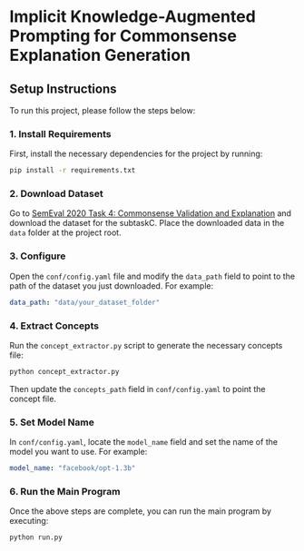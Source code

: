 # Implicit Knowledge-Augmented Prompting for Commonsense Explanation Generation
## Setup Instructions

To run this project, please follow the steps below:
### 1. Install Requirements

First, install the necessary dependencies for the project by running:
```bash
pip install -r requirements.txt
```
### 2. Download Dataset

Go to [SemEval 2020 Task 4: Commonsense Validation and Explanation](https://github.com/wangcunxiang/SemEval2020-Task4-Commonsense-Validation-and-Explanation) and download the dataset for the subtaskC. Place the downloaded data in the `data` folder at the project root.

### 3. Configure

Open the `conf/config.yaml` file and modify the `data_path` field to point to the path of the dataset you just downloaded. For example:

```yaml
data_path: "data/your_dataset_folder"
```
### 4. Extract Concepts

Run the `concept_extractor.py` script to generate the necessary concepts file:

```bash
python concept_extractor.py
```

Then update the `concepts_path` field in `conf/config.yaml` to point the concept file. 

### 5. Set Model Name

In `conf/config.yaml`, locate the `model_name` field and set the name of the model you want to use. For example:

```yaml
model_name: "facebook/opt-1.3b"
```
### 6. Run the Main Program

Once the above steps are complete, you can run the main program by executing:

```bash
python run.py
